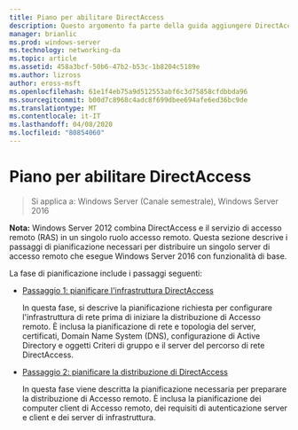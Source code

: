 ```yaml
---
title: Piano per abilitare DirectAccess
description: Questo argomento fa parte della guida aggiungere DirectAccess a una distribuzione di accesso remoto esistente (VPN) per Windows Server 2016
manager: brianlic
ms.prod: windows-server
ms.technology: networking-da
ms.topic: article
ms.assetid: 458a3bcf-50b6-47b2-b53c-1b8204c5189e
ms.author: lizross
author: eross-msft
ms.openlocfilehash: 61e1f4eb75a9d512553abf6c3d75858cfdbbda96
ms.sourcegitcommit: b00d7c8968c4adc8f699dbee694afe6ed36bc9de
ms.translationtype: MT
ms.contentlocale: it-IT
ms.lasthandoff: 04/08/2020
ms.locfileid: "80854060"
---
```

# <a name="plan-to-enable-directaccess"></a>Piano per abilitare DirectAccess

>Si applica a: Windows Server (Canale semestrale), Windows Server 2016

**Nota:** Windows Server 2012 combina DirectAccess e il servizio di accesso remoto (RAS) in un singolo ruolo accesso remoto. Questa sezione descrive i passaggi di pianificazione necessari per distribuire un singolo server di accesso remoto che esegue Windows Server 2016 con funzionalità di base. 

La fase di pianificazione include i passaggi seguenti:  
  
-   [Passaggio 1: pianificare l'infrastruttura DirectAccess](step-1-plan-da-inf-davpn.md)  
  
    In questa fase, si descrive la pianificazione richiesta per configurare l'infrastruttura di rete prima di iniziare la distribuzione di Accesso remoto. È inclusa la pianificazione di rete e topologia del server, certificati, Domain Name System (DNS), configurazione di Active Directory e oggetti Criteri di gruppo e il server del percorso di rete DirectAccess.  
  
-   [Passaggio 2: pianificare la distribuzione di DirectAccess](step-2-plan-da-davpn.md)  
  
    In questa fase viene descritta la pianificazione necessaria per preparare la distribuzione di Accesso remoto. È inclusa la pianificazione dei computer client di Accesso remoto, dei requisiti di autenticazione server e client e dei server di infrastruttura.  
  
 
  


